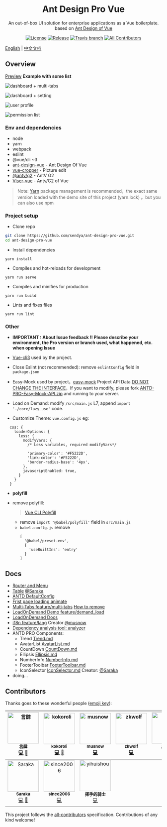 <h1 align="center">Ant Design Pro Vue</h1>

<div align="center">
An out-of-box UI solution for enterprise applications as a Vue boilerplate. based on  <a href="https://vuecomponent.github.io/ant-design-vue/docs/vue/introduce-cn/" target="_blank">Ant Design of Vue</a>
</div>

<div align="center">

[![License](https://img.shields.io/npm/l/package.json.svg?style=flat)](https://github.com/sendya/ant-design-pro-vue/blob/master/LICENSE)
[![Release](https://img.shields.io/github/release/sendya/ant-design-pro-vue.svg?style=flat)](https://github.com/sendya/ant-design-pro-vue/releases/latest)
[![Travis branch](https://travis-ci.org/sendya/ant-design-pro-vue.svg?branch=master)](https://travis-ci.org/sendya/ant-design-pro-vue)
[![All Contributors](https://img.shields.io/badge/all_contributors-10-orange.svg?style=flat-square)](#contributors)

</div>

[English](https://github.com/sendya/ant-design-pro-vue/blob/master/README.md) | [中文文档](https://github.com/sendya/ant-design-pro-vue/blob/master/README.zh-CN.md)

Overview
----

[Preview](https://pro.loacg.com/)  **Example with some list**

![dashboard + multi-tabs](https://static-2.loacg.com/open/static/github/20190224163345.jpg)

![dashboard + setting](https://static-2.loacg.com/open/static/github/20181126112124.png)

![user profile](https://static-2.loacg.com/open/static/github/20180916-134251.png)

![permission list](https://static-2.loacg.com/open/static/github/20180916-154937.png)


### Env and dependencies

- node
- yarn
- webpack
- eslint
- @vue/cli ~3
- [ant-design-vue](https://github.com/vueComponent/ant-design-vue) - Ant Design Of Vue 
- [vue-cropper](https://github.com/xyxiao001/vue-cropper) - Picture edit
- [@antv/g2](https://antv.alipay.com/zh-cn/index.html) - AntV G2
- [Viser-vue](https://viserjs.github.io/docs.html#/viser/guide/installation)  - Antv/G2 of Vue

> Note:  [Yarn](https://yarnpkg.com/) package management is recommended，the exact same version loaded with the demo site of this project (yarn.lock) 。but you can also use npm


### Project setup

- Clone repo
```bash
git clone https://github.com/sendya/ant-design-pro-vue.git
cd ant-design-pro-vue
```

- Install dependencies
```
yarn install
```

- Compiles and hot-reloads for development
```
yarn run serve
```

- Compiles and minifies for production
```
yarn run build
```

- Lints and fixes files
```
yarn run lint
```


### Other

- **IMPORTANT : About Issue feedback !! Please describe your environment, the Pro version or branch used, what happened, etc. when opening Issue**

- [Vue-cli3](https://cli.vuejs.org/guide/) used by the project.
- Close Eslint (not recommended): remove `eslintConfig`  field in `package.json` 

- Easy-Mock used by project，[easy-mock](https://www.easy-mock.com/)  Project API Data [DO NOT CHANGE THE INTERFACE](https://www.easy-mock.com/project/5b7bce071f130e5b7fe8cd7d)，If you want to modify, please fork [ANTD-PRO-Easy-Mock-API.zip](https://github.com/sendya/ant-design-pro-vue/files/2682711/ANTD-PRO-Easy-Mock-API.zip) and running to your server.

- Load on Demand: modify `/src/main.js` L7,  append `import './core/lazy_use'` code.

- Customize Theme:  `vue.config.js` 
eg: 
```ecmascript 6
  css: {
    loaderOptions: {
      less: {
        modifyVars: {
          /* Less variables, required modifyVars*/

          'primary-color': '#F5222D',
          'link-color': '#F5222D',
          'border-radius-base': '4px',
        },
        javascriptEnabled: true,
      }
    }
  }
```
- **polyfill**

- remove polyfill: 
  > [Vue CLI Polyfill](https://cli.vuejs.org/zh/guide/browser-compatibility.html#usebuiltins-usage)
  
  - remove `import '@babel/polyfill'`  field in  `src/main.js`
  - `babel.conflg.js` remove
    ```ecmascript 6
    [
      '@babel/preset-env',
      {
        'useBuiltIns': 'entry'
      }
    ]
    ```


Docs
----

- [Router and Menu](https://github.com/sendya/ant-design-pro-vue/blob/master/src/router/README.md)
- [Table](https://github.com/sendya/ant-design-pro-vue/blob/master/src/components/table/README.md) [@Saraka](https://github.com/saraka-tsukai)
- [ANTD DefaultConfig](https://github.com/sendya/ant-design-pro-vue/blob/master/src/defaultSettings.js)
- [Frist page loading animate](https://github.com/sendya/ant-design-pro-vue/blob/master/docs/add-page-loading-animate.md)
- [Multi-Tabs feature/multi-tabs](https://github.com/sendya/ant-design-pro-vue/tree/feature/multi-tabs) [How to remove](https://github.com/sendya/ant-design-pro-vue/blob/master/docs/multi-tabs.md)
- [LoadOnDemand Demo feature/demand_load](https://github.com/sendya/ant-design-pro-vue/tree/feature/demand_load)
- [LoadOnDemand Docs](https://github.com/sendya/ant-design-pro-vue/blob/master/docs/load-on-demand.md)  
- [i18n feature/lang](https://github.com/sendya/ant-design-pro-vue/tree/feature/lang)  Creator [@musnow](https://github.com/musnow)
- [Dependency analysis tool: analyzer](https://github.com/sendya/ant-design-pro-vue/blob/master/docs/webpack-bundle-analyzer.md)  
- ANTD PRO Components:
  - Trend [Trend.md](https://github.com/sendya/ant-design-pro-vue/blob/master/src/components/Trend/index.md)
  - AvatarList [AvatarList.md](https://github.com/sendya/ant-design-pro-vue/blob/master/src/components/AvatarList/index.md)
  - CountDown [CountDown.md](https://github.com/sendya/ant-design-pro-vue/blob/master/src/components/CountDown/index.md)
  - Ellipsis [Ellipsis.md](https://github.com/sendya/ant-design-pro-vue/blob/master/src/components/Ellipsis/index.md)
  - NumberInfo [NumberInfo.md](https://github.com/sendya/ant-design-pro-vue/blob/master/src/components/NumberInfo/index.md)
  - FooterToolbar [FooterToolbar.md](https://github.com/sendya/ant-design-pro-vue/blob/master/src/components/FooterToolbar/index.md)
  - IconSelector [IconSelector.md](https://github.com/sendya/ant-design-pro-vue/blob/master/src/components/IconSelector/README.md) Creator: [@Saraka](https://github.com/saraka-tsukai)
- doing...


## Contributors

Thanks goes to these wonderful people ([emoji key](https://github.com/all-contributors/all-contributors#emoji-key)):

<!-- ALL-CONTRIBUTORS-LIST:START - Do not remove or modify this section -->
<!-- prettier-ignore -->
| [<img src="https://avatars0.githubusercontent.com/u/5404542?v=4" width="100px;" alt="言肆"/><br /><sub><b>言肆</b></sub>](https://i.loacg.com)<br />[💻](https://github.com/sendya/ant-design-pro-vue/commits?author=sendya "Code") [📖](https://github.com/sendya/ant-design-pro-vue/commits?author=sendya "Documentation") | [<img src="https://avatars0.githubusercontent.com/u/25897806?v=4" width="100px;" alt="kokoroli"/><br /><sub><b>kokoroli</b></sub>](https://github.com/kokoroli)<br />[💻](https://github.com/sendya/ant-design-pro-vue/commits?author=kokoroli "Code") [📖](https://github.com/sendya/ant-design-pro-vue/commits?author=kokoroli "Documentation") | [<img src="https://avatars0.githubusercontent.com/u/10286849?v=4" width="100px;" alt="musnow"/><br /><sub><b>musnow</b></sub>](https://github.com/musnow)<br />[💻](https://github.com/sendya/ant-design-pro-vue/commits?author=musnow "Code") | [<img src="https://avatars0.githubusercontent.com/u/8555127?v=4" width="100px;" alt="zkwolf"/><br /><sub><b>zkwolf</b></sub>](https://github.com/zkwolf)<br />[💻](https://github.com/sendya/ant-design-pro-vue/commits?author=zkwolf "Code") | [<img src="https://avatars0.githubusercontent.com/u/19700237?v=4" width="100px;" alt="mcmf"/><br /><sub><b>土拨鼠</b></sub>](https://github.com/mcmf)<br />[💻](https://github.com/sendya/ant-design-pro-vue/commits?author=mcmf "Code") | [<img src="https://avatars0.githubusercontent.com/u/28291464?v=4" width="100px;" alt="AClumsy"/><br /><sub><b>阿凌</b></sub>](https://github.com/AClumsy)<br />[💻](https://github.com/sendya/ant-design-pro-vue/commits?author=AClumsy "Code") | [<img src="https://avatars0.githubusercontent.com/u/3831242?v=4" width="100px;" alt="mynuolr"/><br /><sub><b>mynuolr</b></sub>](https://github.com/mynuolr)<br />[💻](https://github.com/sendya/ant-design-pro-vue/commits?author=mynuolr "Code") |
| :---: | :---: | :---: | :---: | :---: | :---: | :---: |
[<img src="https://avatars0.githubusercontent.com/u/22741147?v=4" width="100px;" alt="Saraka"/><br /><sub><b>Saraka</b></sub>](https://github.com/saraka-tsukai)<br />[💻](https://github.com/sendya/ant-design-pro-vue/commits?author=saraka-tsukai "Code") [🔧](https://github.com/sendya/ant-design-pro-vue) | [<img src="https://avatars0.githubusercontent.com/u/1051992?v=4" width="100px;" alt="since2006"/><br /><sub><b>since2006</b></sub>](https://github.com/since2006)<br />[💻](https://github.com/sendya/ant-design-pro-vue/commits?author=since2006 "Code") | [<img src="https://avatars0.githubusercontent.com/u/26241263?v=4" width="100px;" alt="yihuishou"/><br /><sub><b>挥手的骑士</b></sub>](https://github.com/yihuishou)<br />[💻](https://github.com/sendya/ant-design-pro-vue/commits?author=yihuishou "Code") |
<!-- ALL-CONTRIBUTORS-LIST:END -->

This project follows the [all-contributors](https://github.com/all-contributors/all-contributors) specification. Contributions of any kind welcome!

